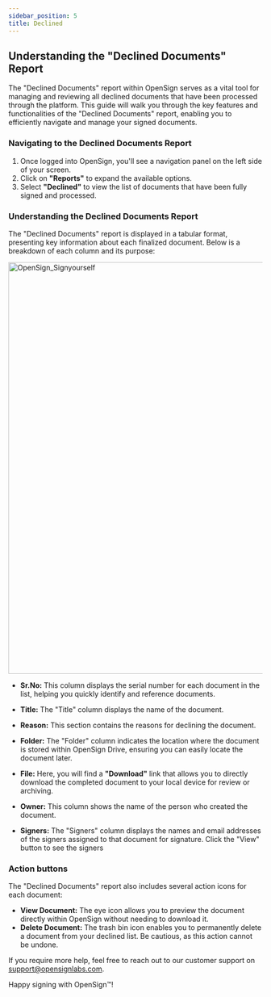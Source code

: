 ```yaml
---
sidebar_position: 5
title: Declined
---
```

## Understanding the "Declined Documents" Report

The "Declined Documents" report within OpenSign serves as a vital tool for managing and reviewing all declined documents that have been processed through the platform. This guide will walk you through the key features and functionalities of the "Declined Documents" report, enabling you to efficiently navigate and manage your signed documents.

### Navigating to the Declined Documents Report

1. Once logged into OpenSign, you'll see a navigation panel on the left side of your screen.
2. Click on **"Reports"** to expand the available options.
3. Select **"Declined"** to view the list of documents that have been fully signed and processed.

### Understanding the Declined Documents Report

The "Declined Documents" report is displayed in a tabular format, presenting key information about each finalized document. Below is a breakdown of each column and its purpose:

<img width="816" alt="OpenSign_Signyourself" src="https://github.com/user-attachments/assets/dc55e678-52c0-4e75-a1d5-b5a94690bc33" />

- **Sr.No:** This column displays the serial number for each document in the list, helping you quickly identify and reference documents.

- **Title:** The "Title" column displays the name of the document.
  
- **Reason:** This section contains the reasons for declining the document.

- **Folder:** The "Folder" column indicates the location where the document is stored within OpenSign Drive, ensuring you can easily locate the document later.

- **File:** Here, you will find a **"Download"** link that allows you to directly download the completed document to your local device for review or archiving.

- **Owner:** This column shows the name of the person who created the document.

- **Signers:** The "Signers" column displays the names and email addresses of the signers assigned to that document for signature. Click the "View" button to see the signers

### Action buttons

The "Declined Documents" report also includes several action icons for each document:

- **View Document:** The eye icon allows you to preview the document directly within OpenSign without needing to download it.
- **Delete Document:** The trash bin icon enables you to permanently delete a document from your declined list. Be cautious, as this action cannot be undone.

If you require more help, feel free to reach out to our customer support on support@opensignlabs.com.

Happy signing with OpenSign™!
